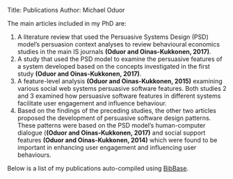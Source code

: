 Title: Publications
Author: Michael Oduor


The main articles included in my PhD are:

1. A literature review that used the Persuasive Systems Design (PSD) model’s persuasion context analyses to review behavioural economics studies in the main IS journals **(Oduor and Oinas-Kukkonen, 2017)**. 
2. A study that used the PSD model to examine the persuasive features of a system developed based on the concepts investigated in the first study **(Oduor and Oinas-Kukkonen, 2017)**. 
3. A feature-level analysis **(Oduor and Oinas-Kukkonen, 2015)** examining various social web systems persuasive software features. Both studies 2 and 3 examined how persuasive software features in different systems facilitate user engagement and influence behaviour. 
4. Based on the findings of the preceding studies, the other two articles proposed the development of persuasive software design patterns. These patterns were based on the PSD model’s human-computer dialogue (**(Oduor and Oinas-Kukkonen, 2017)** and social support features **(Oduor and Oinas-Kukkonen, 2014)** which were found to be important in enhancing user engagement and influencing user behaviours.

Below is a list of my publications auto-compiled using [BibBase](https://bibbase.org).

<script src="https://bibbase.org/show?bib=https%3A%2F%2Fbibbase.org%2Fzotero%2FModuor&jsonp=1"></script>



